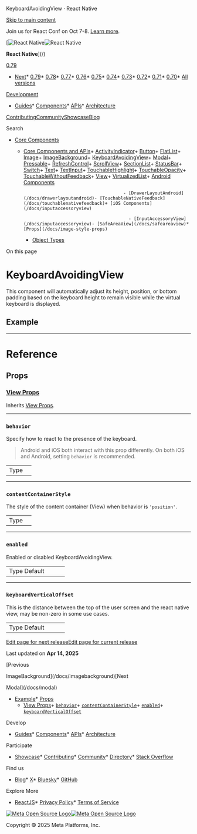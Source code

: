 KeyboardAvoidingView · React Native

[Skip to main content](#__docusaurus_skipToContent_fallback)

Join us for React Conf on Oct 7-8. [Learn more](https://conf.react.dev).

[![React Native](/img/header_logo.svg)![React Native](/img/header_logo.svg)

**React Native**](/)

[0.79](/docs/keyboardavoidingview)

* [Next](/docs/next/keyboardavoidingview)* [0.79](/docs/keyboardavoidingview)* [0.78](/docs/0.78/keyboardavoidingview)* [0.77](/docs/0.77/keyboardavoidingview)* [0.76](/docs/0.76/keyboardavoidingview)* [0.75](/docs/0.75/keyboardavoidingview)* [0.74](/docs/0.74/keyboardavoidingview)* [0.73](/docs/0.73/keyboardavoidingview)* [0.72](/docs/0.72/keyboardavoidingview)* [0.71](/docs/0.71/keyboardavoidingview)* [0.70](/docs/0.70/keyboardavoidingview)* [All versions](/versions)

[Development](#)

* [Guides](/docs/getting-started)* [Components](/docs/components-and-apis)* [APIs](/docs/accessibilityinfo)* [Architecture](/architecture/overview)

[Contributing](/contributing/overview)[Community](/community/overview)[Showcase](/showcase)[Blog](/blog)

Search

* [Core Components](/docs/components-and-apis)

  + [Core Components and APIs](/docs/components-and-apis)+ [ActivityIndicator](/docs/activityindicator)+ [Button](/docs/button)+ [FlatList](/docs/flatlist)+ [Image](/docs/image)+ [ImageBackground](/docs/imagebackground)+ [KeyboardAvoidingView](/docs/keyboardavoidingview)+ [Modal](/docs/modal)+ [Pressable](/docs/pressable)+ [RefreshControl](/docs/refreshcontrol)+ [ScrollView](/docs/scrollview)+ [SectionList](/docs/sectionlist)+ [StatusBar](/docs/statusbar)+ [Switch](/docs/switch)+ [Text](/docs/text)+ [TextInput](/docs/textinput)+ [TouchableHighlight](/docs/touchablehighlight)+ [TouchableOpacity](/docs/touchableopacity)+ [TouchableWithoutFeedback](/docs/touchablewithoutfeedback)+ [View](/docs/view)+ [VirtualizedList](/docs/virtualizedlist)+ [Android Components](/docs/drawerlayoutandroid)

                                              - [DrawerLayoutAndroid](/docs/drawerlayoutandroid)- [TouchableNativeFeedback](/docs/touchablenativefeedback)+ [iOS Components](/docs/inputaccessoryview)

                                                - [InputAccessoryView](/docs/inputaccessoryview)- [SafeAreaView](/docs/safeareaview)* [Props](/docs/image-style-props)

    * [Object Types](/docs/boxshadowvalue)

On this page

KeyboardAvoidingView
====================

This component will automatically adjust its height, position, or bottom padding based on the keyboard height to remain visible while the virtual keyboard is displayed.

Example[​](#example "Direct link to Example")
---------------------------------------------

---

Reference
=========

Props[​](#props "Direct link to Props")
---------------------------------------

### [View Props](/docs/view#props)[​](#view-props "Direct link to view-props")

Inherits [View Props](/docs/view#props).

---

### `behavior`[​](#behavior "Direct link to behavior")

Specify how to react to the presence of the keyboard.

> Android and iOS both interact with this prop differently. On both iOS and Android, setting `behavior` is recommended.

|  |  |
| --- | --- |
| Type|  | | --- | | enum(`'height'`, `'position'`, `'padding'`) | |

---

### `contentContainerStyle`[​](#contentcontainerstyle "Direct link to contentcontainerstyle")

The style of the content container (View) when behavior is `'position'`.

|  |  |
| --- | --- |
| Type|  | | --- | | [View Style](/docs/view-style-props) | |

---

### `enabled`[​](#enabled "Direct link to enabled")

Enabled or disabled KeyboardAvoidingView.

|  |  |  |  |
| --- | --- | --- | --- |
| Type Default|  |  | | --- | --- | | boolean `true` | | | |

---

### `keyboardVerticalOffset`[​](#keyboardverticaloffset "Direct link to keyboardverticaloffset")

This is the distance between the top of the user screen and the react native view, may be non-zero in some use cases.

|  |  |  |  |
| --- | --- | --- | --- |
| Type Default|  |  | | --- | --- | | number `0` | | | |

[Edit page for next release](https://github.com/facebook/react-native-website/edit/main/docs/keyboardavoidingview.md)[Edit page for current release](https://github.com/facebook/react-native-website/edit/main/website/versioned_docs/version-0.79/keyboardavoidingview.md)

Last updated on **Apr 14, 2025**

[Previous

ImageBackground](/docs/imagebackground)[Next

Modal](/docs/modal)

* [Example](#example)* [Props](#props)
    + [View Props](#view-props)+ [`behavior`](#behavior)+ [`contentContainerStyle`](#contentcontainerstyle)+ [`enabled`](#enabled)+ [`keyboardVerticalOffset`](#keyboardverticaloffset)

Develop

* [Guides](/docs/getting-started)* [Components](/docs/components-and-apis)* [APIs](/docs/accessibilityinfo)* [Architecture](/architecture/overview)

Participate

* [Showcase](/showcase)* [Contributing](/contributing/overview)* [Community](/community/overview)* [Directory](https://reactnative.directory/)* [Stack Overflow](https://stackoverflow.com/questions/tagged/react-native)

Find us

* [Blog](/blog)* [X](https://x.com/reactnative)* [Bluesky](https://bsky.app/profile/reactnative.dev)* [GitHub](https://github.com/facebook/react-native)

Explore More

* [ReactJS](https://react.dev/)* [Privacy Policy](https://opensource.fb.com/legal/privacy/)* [Terms of Service](https://opensource.fb.com/legal/terms/)

[![Meta Open Source Logo](/img/oss_logo.svg)![Meta Open Source Logo](/img/oss_logo.svg)](https://opensource.fb.com/)

Copyright © 2025 Meta Platforms, Inc.